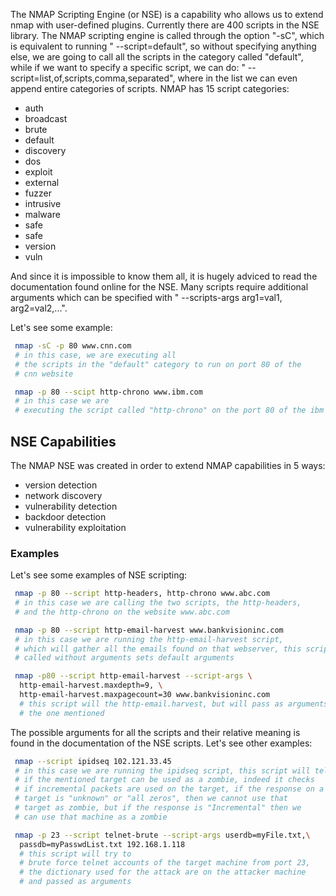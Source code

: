 
The NMAP Scripting Engine (or NSE) is a capability who allows us
to extend nmap with user-defined plugins. Currently there are 400
scripts in the NSE library. The NMAP scripting engine is called
through the option "-sC", which is equivalent to running "
--script=default", so without specifying anything else, we are
going to call all the scripts in the category called "default",
while if we want to specify a specific script, we can do: "
--script=list,of,scripts,comma,separated", where in the list we
can even append entire categories of scripts. NMAP has 15 script
categories:

* auth
* broadcast
* brute
* default
* discovery
* dos
* exploit
* external
* fuzzer
* intrusive
* malware
* safe
* safe
* version
* vuln

And since it is impossible to know them all, it is hugely adviced
to read the documentation found online for the NSE. Many scripts
require additional arguments which can be specified with "
--scripts-args arg1=val1, arg2=val2,...".

Let's see some example:

```sh
 nmap -sC -p 80 www.cnn.com
 # in this case, we are executing all
 # the scripts in the "default" category to run on port 80 of the
 # cnn website
```
```sh
 nmap -p 80 --scipt http-chrono www.ibm.com
 # in this case we are
 # executing the script called "http-chrono" on the port 80 of the ibm website
```


## NSE Capabilities

The NMAP NSE was created in order to extend NMAP capabilities in
5 ways:

* version detection
* network discovery
* vulnerability detection
* backdoor detection
* vulnerability exploitation


### Examples


Let's see some examples of NSE scripting:

```sh
 nmap -p 80 --script http-headers, http-chrono www.abc.com
 # in this case we are calling the two scripts, the http-headers,
 # and the http-chrono on the website www.abc.com
```
```sh
 nmap -p 80 --script http-email-harvest www.bankvisioninc.com
 # in this case we are running the http-email-harvest script,
 # which will gather all the emails found on that webserver, this script
 # called without arguments sets default arguments
```
```sh
 nmap -p80 --script http-email-harvest --script-args \
  http-email-harvest.maxdepth=9, \
  http-email-harvest.maxpagecount=30 www.bankvisioninc.com
  # this script will the http-email.harvest, but will pass as arguments
  # the one mentioned
```

The possible arguments for all the scripts and their relative
meaning is found in the documentation of the NSE scripts. Let's
see other examples:

```sh
 nmap --script ipidseq 102.121.33.45
 # in this case we are running the ipidseq script, this script will tell us
 # if the mentioned target can be used as a zombie, indeed it checks
 # if incremental packets are used on the target, if the response on a specific
 # target is "unknown" or "all zeros", then we cannot use that
 # target as zombie, but if the response is "Incremental" then we
 # can use that machine as a zombie
```
```sh
 nmap -p 23 --script telnet-brute --script-args userdb=myFile.txt,\
  passdb=myPasswdList.txt 192.168.1.118
  # this script will try to
  # brute force telnet accounts of the target machine from port 23,
  # the dictionary used for the attack are on the attacker machine
  # and passed as arguments
```

